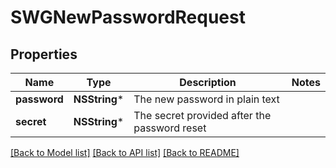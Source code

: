# SWGNewPasswordRequest

## Properties
Name | Type | Description | Notes
------------ | ------------- | ------------- | -------------
**password** | **NSString*** | The new password in plain text | 
**secret** | **NSString*** | The secret provided after the password reset | 

[[Back to Model list]](../README.md#documentation-for-models) [[Back to API list]](../README.md#documentation-for-api-endpoints) [[Back to README]](../README.md)


